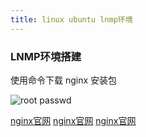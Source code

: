 ```yaml
---
title: linux ubuntu lnmp环境
---
```

### LNMP环境搭建

使用命令下载 nginx 安装包

![root passwd](/img/linux_command/linux_00/root_passwd.png)














 [nginx官网](http://nginx.org/ "nginx官网")
 [nginx官网](http://nginx.org/ "nginx官网")
 [nginx官网](http://nginx.org/ "nginx官网")





























